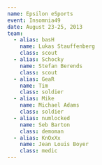 ```yaml
---
name: Epsilon eSports
event: Insomnia49
date: August 23-25, 2013
team:
  - alias: basH
    name: Lukas Stauffenberg
    class: scout
  - alias: Schocky
    name: Stefan Berends
    class: scout
  - alias: GeaR
    name: Tim
    class: soldier
  - alias: Mike
    name: Michael Adams
    class: soldier
  - alias: numlocked
    name: Seb Barton
    class: demoman
  - alias: KnOxXx
    name: Jean Louis Boyer
    class: medic
---
```

